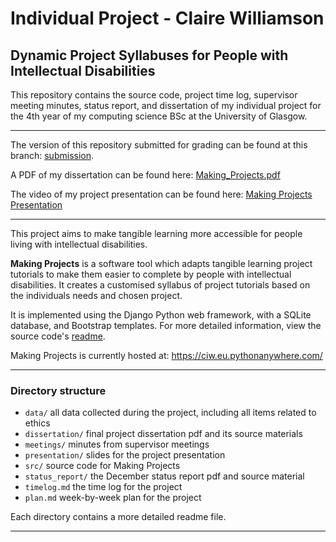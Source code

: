 # Individual Project - Claire Williamson
## Dynamic Project Syllabuses for People with Intellectual Disabilities
This repository contains the source code, project time log, supervisor meeting minutes, status report, and dissertation of my individual project for the 4th year of my computing science BSc at the University of Glasgow. 

____________________________________
The version of this repository submitted for grading can be found at this branch: <a href="https://github.com/ci-w/IndividualProject/tree/submission">  submission</a>. 

A PDF of my dissertation can be found here: <a href="dissertation/Making_Projects.pdf">Making_Projects.pdf</a>

The video of my project presentation can be found here: <a href="https://youtu.be/O18hH8gdqS4">Making Projects Presentation</a>

____________________________________
This project aims to make tangible learning more accessible for people living with intellectual disabilities. 

**Making Projects** is a software tool which adapts tangible learning project tutorials to make them easier to complete by people with intellectual disabilities. It creates a customised syllabus of project tutorials based on the individuals needs and chosen project. 

It is implemented using the Django Python web framework, with a SQLite database, and Bootstrap templates. For more detailed information, view the source code's <a href="src/readme.md">readme</a>. 

Making Projects is currently hosted at: https://ciw.eu.pythonanywhere.com/

____________________________________

### Directory structure
* `data/` all data collected during the project, including all items related to ethics
* `dissertation/` final project dissertation pdf and its source materials
* `meetings/` minutes from supervisor meetings
* `presentation/` slides for the project presentation
* `src/` source code for Making Projects
* `status_report/` the December status report pdf and source material
* `timelog.md` the time log for the project
* `plan.md` week-by-week plan for the project

Each directory contains a more detailed readme file.
____________________________________
